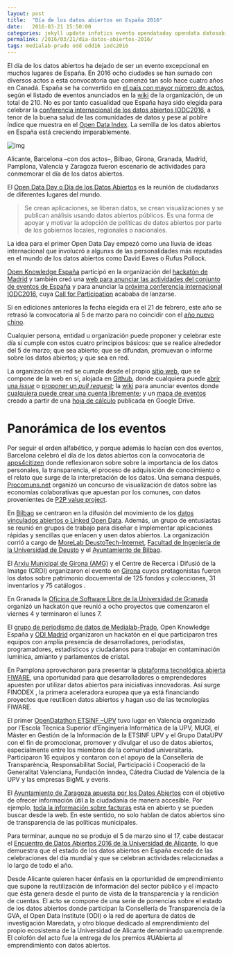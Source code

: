 ```yaml
---
layout: post
title:  "Día de los datos abiertos en España 2016"
date:   2016-03-21 15:50:00
categories: jekyll update infotics evento opendataday opendata datosabiertos
permalink: /2016/03/21/dia-datos-abiertos-2016/
tags: medialab-prado odd odd16 iodc2016
---
```


El día de los datos abiertos ha dejado de ser un evento excepcional en muchos lugares de España. En 2016 ocho ciudades se han sumado con diversos actos a esta convocatoria que comenzó tan solo hace cuatro años en Canadá. España se ha convertido en [el país con mayor número de actos](http://wiki.opendataday.org/2016/City_Events#Spain), según el listado de eventos anunciados en la [wiki](http://wiki.opendataday.org/2016/City_Events) de la organización, de un total de 210. No es por tanto casualidad que España haya sido elegida para celebrar la [conferencia internacional de los datos abiertos IODC2016](http://iodc2016.org), a tenor de la buena salud de las comunidades de datos y pese al poblre índice que muestra en el [Open Data Index](https://index.okfn.org/). La semilla de los datos abiertos en España está creciendo imparablemente.

![img](//farm2.staticflickr.com/1512/24561927610_88c48ce88d_o_d.jpg "Medialab-Prado celebra el día de los datos abiertos")

Alicante, Barcelona &#x2013;con dos actos&#x2013;, Bilbao, Girona, Granada, Madrid, Pamplona, Valencia y Zaragoza fueron escenario de actividades para conmemorar el día de los datos abiertos.

El [Open Data Day o Día de los Datos Abiertos](http://opendataday.org/) es la reunión de ciudadanxs de diferentes lugares del mundo.

> Se crean aplicaciones, se liberan datos, se crean visualizaciones y se publican análisis usando datos abiertos públicos. Es una forma de apoyar y motivar la adopción de políticas de datos abiertos por parte de los gobiernos locales, regionales o nacionales. 

La idea para el primer Open Data Day empezó como una lluvia de ideas internacional que involucró a algunxs de las personalidades más reputadas en el mundo de los datos abiertos como David Eaves o Rufus Pollock.

[Open Knowledge España](http://okfn.es) participó en la organización del [hackatón de Madrid](http://madrid.opendataday.org) y también creó una [web para anunciar las actividades del conjunto de eventos de España](http://spain.opendataday.org) y para anunciar la [próxima conferencia internacional IODC2016](http://opendatacon.org), cuya [Call for Participation](http://opendatacon.org/iodc16/call-for-proposals/) acababa de lanzarse.

Si en ediciones anteriores la fecha elegida era el 21 de febrero, este año se retrasó la convocatoria al 5 de marzo para no coincidir con el [año nuevo chino](http://2016chino.madrid.es).

Cualquier persona, entidad u organización puede proponer y celebrar este día si cumple con estos cuatro principios básicos: que se realice alrededor del 5 de marzo; que sea abierto; que se difundan, promuevan o informe sobre los datos abiertos; y que sea en red.

La organización en red se cumple desde el propio [sitio web](http://opendataday.org), que se compone de la web en sí, alojada en [Github](https://github.com/okfn/opendataday.org/), donde cualquiera puede [abrir una *issue*](https://github.com/okfn/opendataday.org/issues/new) o [proponer un *pull request*](https://github.com/okfn/opendataday.org/compare); la [wiki](http://wiki.opendataday.org/2016/) para anunciar eventos donde [cualquiera puede crear una cuenta libremente](http://wiki.opendataday.org/wiki/index.php?title=Special:UserLogin&returnto=Main+Page&type=signup); y un [mapa de eventos](http://opendataday.org/map/) creado a partir de una [hoja de cálculo](https://docs.google.com/spreadsheets/d/1cV43fuzwy2q2ZKDWrHVS6XR4O8B01eLevh4PD6nCENE/edit#gid=1172400195) publicada en Google Drive.

# Panorámica de los eventos

Por seguir el orden alfabético, y porque además lo hacían con dos eventos, Barcelona celebró el día de los datos abiertos con la convocatoria de [apps4citizen](https://www.eventbrite.com/e/barcelona-open-data-day-2016-tickets-22217657612) donde reflexionaron sobre sobre la importancia de los datos personales, la transparencia, el proceso de adquisición de conocimiento o el relato que surge de la interpretación de los datos. Una semana después, [Procomuns.net](http://procomuns.net/en/data-contest/) organizó un concurso de visualización de datos sobre las economías colaborativas que apuestan por los comunes, con datos provenientes de [P2P value project](http://www.p2pvalue.eu/).

En [Bilbao](http://dev.morelab.deusto.es/hackathon/index.php/P%25C3%25A1gina_principal) se centraron en la difusión del movimiento de los [datos vinculados abiertos o Linked Open Data](http://linkeddata.org/). Además, un grupo de entusiastas se reunió en grupos de trabajo para diseñar e implementar aplicaciones rápidas y sencillas que enlacen y usen datos abiertos. La organización corrió a cargo de [MoreLab DeustoTech-Internet](http://morelab.deusto.es/), [Facultad de Ingeniería de la Universidad de Deusto](http://www.ingenieria.deusto.es/cs/Satellite/ingenieria/es/facultad-ingenieria) y el [Ayuntamiento de Bilbao](http://www.bilbao.net).

El [Arxiu Municipal de Girona (AMG)](http://www.girona.cat/sgdap/cat/arxiu_portada.php) y el Centre de Recerca i Difusió de la Imatge (CRDI) organizaron el evento en [Girona](http://www.girona.cat/sgdap/cat/noticies_fitxa.php?idReg=8116) cuyos protagonistas fueron los datos sobre patrimonio docuemental de 125 fondos y colecciones, 31 inventarios y 75 catálogos .

En Granada la [Oficina de Software Libre de la Universidad de Granada](http://osl.ugr.es/) organizó un hackatón que reunió a ocho proyectos que comenzaron el viernes 4 y terminaron el lunes 7.

El [grupo de periodismo de datos de Medialab-Prado](http://medialab-prado.es/article/periodismo_de_datos_-_grupo_de_trabajo), Open Knowledge España y [ODI Madrid](http://madrid.theodi.org/) organizaron un hackatón en el que participaron tres equipos con amplia presencia de desarrolladores, periodistas, programadores, estadísticos y ciudadanos para trabajar en contaminación lumínica, amianto y parlamentos de cristal.

En Pamplona aprovecharon para presentar la [plataforma tecnológica abierta FIWARE](http://www.navarracapital.es/los-datos-abiertos-una-oportunidad-para-las-empresas/), una oportunidad para que desarrolladores o emprendedores apuesten por utilizar datos abiertos para iniciativas innovadoras. Así surge FINODEX , la primera aceleradora europea que ya está financiando proyectos que reutilicen datos abiertos y hagan uso de las tecnologías FIWARE. 

El primer [OpenDatathon ETSINF –UPV](http://noticias.inf.upv.es/?p=7890) tuvo lugar en Valencia organizado por  l’Escola Tècnica Superior d’Enginyeria Informàtica de la UPV,  MUGI, el Máster en Gestión de la Información de la ETSINF UPV y el Grupo DataUPV con el fin de promocionar, promover y divulgar el uso de datos abiertos, especialmente entre los miembros de la comunidad universitaria. Participaron 16 equipos y contaron con el apoyo de la Conselleria de Transparència, Responsabilitat Social, Participació i Cooperació de la Generalitat Valenciana, Fundación Inndea, Cátedra Ciudad de 
Valencia de la UPV y las empresas BigML y everis.

El [Ayuntamiento de Zaragoza apuesta por los Datos Abiertos](http://www.zaragoza.es/ciudad/risp/) con el objetivo de ofrecer información útil a la ciudadanía de manera accesible. Por ejemplo, [toda la información sobre facturas](http://www.zaragoza.es/ciudad/encasa/hacienda/buscador_Facturas) está en abierto y se pueden buscar desde la web. En este sentido, no solo hablan de datos abiertos sino de transparencia de las políticas municipales.

Para terminar, aunque no se produjo el 5 de marzo sino el 17, cabe destacar el [Encuentro de Datos Abiertos 2016 de la Universidad de Alicante](http://datos.ua.es/es/encuentro-de-datos-abiertos-2016.html), lo que demuestra que el estado de los datos abiertos en España excede de las celebraciones del día mundial y que se celebran actividades relacionadas a lo largo de todo el año.

Desde Alicante quieren hacer énfasis en la oportunidad de emprendimiento que supone la reutilización de información del sector público y el impacto que ésta genera desde el punto de vista de la transparencia y la rendición de cuentas. El acto se compone de una serie de ponencias sobre el estado de los datos abiertos donde participan la Consellería de Transparencia de la GVA, el Open Data Institute (ODI) o la red de apertura de datos de investigación Maredata, y otro bloque dedicado al emprendimiento del propio ecosistema de la Universidad de Alicante  denominado ua:emprende. El colofón del acto fue la entrega de los premios #UAbierta al emprendimiento con datos abiertos.
